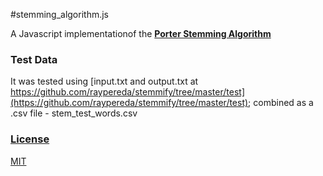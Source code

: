 #stemming_algorithm.js

A Javascript implementationof the **[Porter Stemming Algorithm](http://tartarus.org/~martin/PorterStemmer)**

### Test Data

It was tested using [input.txt and output.txt at https://github.com/raypereda/stemmify/tree/master/test](https://github.com/raypereda/stemmify/tree/master/test); combined as a .csv file - stem_test_words.csv

### [License](https://github.com/codecombat/codecombat/blob/master/LICENSE)

[MIT](https://github.com/jasonfleet/stemming/blob/master/LICENSE) 